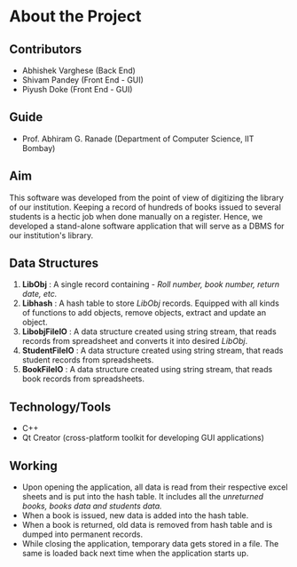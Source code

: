 # About the Project


## Contributors

- Abhishek Varghese (Back End)
- Shivam Pandey (Front End - GUI)
- Piyush Doke (Front End - GUI)

## Guide

- Prof. Abhiram G. Ranade (Department of Computer Science, IIT Bombay)

## Aim

This software was developed from the point of view of digitizing the library of our institution. Keeping a record of hundreds of books issued to several students is a hectic job when done manually on a register. Hence, we developed a stand-alone software application that will serve as a DBMS for our institution's library.

## Data Structures

1. **LibObj** : A single record containing -  *Roll number, book number, return date, etc.*
1. **Libhash** : A hash table to store *LibObj* records. Equipped with all kinds of functions to add objects, remove objects, extract and update an object.
1. **LibobjFileIO** : A data structure created using string stream, that reads records from spreadsheet and converts it into desired *LibObj*.
1. **StudentFileIO** : A data structure created using string stream, that reads student records from spreadsheets.
1. **BookFileIO** : A data structure created using string stream, that reads book records from spreadsheets.

## Technology/Tools

- C++
- Qt Creator (cross-platform toolkit for developing GUI applications)

## Working

* Upon opening the application, all data is read from their respective excel sheets and is put into the hash table. It includes all the *unreturned books, books data and students data.*
* When a book is issued, new data is added into the hash table.
* When a book is returned, old data is removed from hash table and is dumped into permanent records.
* While closing the application, temporary data gets stored in a file. The same is loaded back next time when the application starts up.
